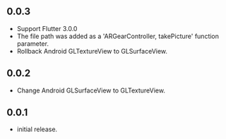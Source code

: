 ## 0.0.3

* Support Flutter 3.0.0
* The file path was added as a 'ARGearController, takePicture' function parameter. 
* Rollback Android GLTextureView to GLSurfaceView.

## 0.0.2

* Change Android GLSurfaceView to GLTextureView.

## 0.0.1

* initial release.
